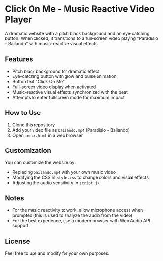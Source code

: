 # Click On Me - Music Reactive Video Player

A dramatic website with a pitch black background and an eye-catching button. When clicked, it transitions to a full-screen video playing "Paradisio - Bailando" with music-reactive visual effects.

## Features

- Pitch black background for dramatic effect
- Eye-catching button with glow and pulse animation
- Button text "Click On Me"
- Full-screen video display when activated
- Music-reactive visual effects synchronized with the beat
- Attempts to enter fullscreen mode for maximum impact

## How to Use

1. Clone this repository
2. Add your video file as `bailando.mp4` (Paradisio - Bailando)
3. Open `index.html` in a web browser

## Customization

You can customize the website by:

- Replacing `bailando.mp4` with your own music video
- Modifying the CSS in `style.css` to change colors and visual effects
- Adjusting the audio sensitivity in `script.js`

## Notes

- For the music reactivity to work, allow microphone access when prompted (this is used to analyze the audio from the video)
- For the best experience, use a modern browser with Web Audio API support

## License

Feel free to use and modify for your own purposes.